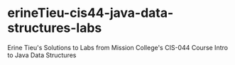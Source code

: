 # erineTieu-cis44-java-data-structures-labs
Erine Tieu's Solutions to Labs from Mission College's CIS-044 Course Intro to Java Data Structures
